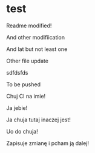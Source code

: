 test
====

Readme modified!

And other modifiication

And lat but not least one


Other file update



sdfdsfds 


To be pushed


Chuj CI na imie!

Ja jebie!

Ja chuja tutaj inaczej jest!


Uo do chuja!

Zapisuje zmianę i pcham ją dalej!
